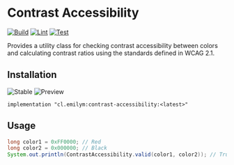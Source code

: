 # Contrast Accessibility
[![Build](https://github.com/BenMMcLean/contrast-accessibility/actions/workflows/build.yml/badge.svg)](https://github.com/BenMMcLean/contrast-accessibility/actions/workflows/build.yml)
[![Lint](https://github.com/BenMMcLean/contrast-accessibility/actions/workflows/lint.yml/badge.svg)](https://github.com/BenMMcLean/contrast-accessibility/actions/workflows/lint.yml)
[![Test](https://github.com/BenMMcLean/contrast-accessibility/actions/workflows/test.yml/badge.svg)](https://github.com/BenMMcLean/contrast-accessibility/actions/workflows/test.yml)

Provides a utility class for checking contrast accessibility between colors and calculating contrast ratios using the standards defined in WCAG 2.1.

## Installation
![Stable](https://img.shields.io/github/v/release/BenMMcLean/contrast-accessibility?label=Stable)
![Preview](https://img.shields.io/github/v/release/BenMMcLean/contrast-accessibility?label=Preview&include_prereleases)

```
implementation "cl.emilym:contrast-accessibility:<latest>"
```

## Usage
```java
long color1 = 0xFF0000; // Red
long color2 = 0x000000; // Black
System.out.println(ContrastAccessibility.valid(color1, color2)); // True
```